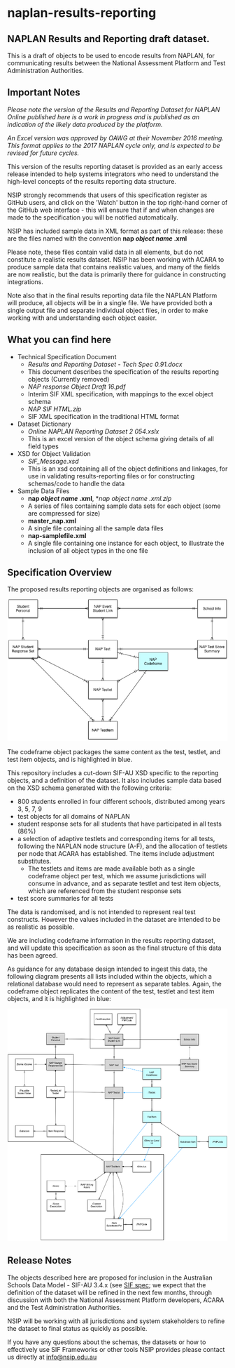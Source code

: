 # naplan-results-reporting


## NAPLAN Results and Reporting draft dataset. 
This is a draft of objects to be used to  encode results from NAPLAN, for communicating results between the National Assessment Platform and Test Administration Authorities.

## Important Notes

_Please note the version of the Results and Reporting Dataset for NAPLAN Online published here is a work in progress and is published as an indication of the likely data produced by the platform._
 
_An Excel version was approved by OAWG at their November 2016 meeting. This format applies to the 2017 NAPLAN cycle only, and is expected to be revised for future cycles._ 


This version of the results reporting dataset is provided as an early access release intended to help systems integrators who need to understand the high-level concepts of the results reporting data structure.

NSIP strongly recommends that users of this specification register as GitHub users, and click on the 'Watch' button in the top right-hand corner of the GitHub web interface - this will ensure that if and when changes are made to the specification you will be notified automatically.

NSIP has included sample data in XML format as part of this release: these are the files named with the convention **nap _object name_ .xml**

Please note, these files contain valid data in all elements, but do not constitute a realistic results dataset. NSIP has been working with ACARA to produce sample data that contains realistic values, and many of the fields are now realistic, but the data is primarily there for guidance in constructing integrations.

Note also that in the final results reporting data file the NAPLAN Platform will produce, all objects will be in a single file. We have provided both a single output file and separate individual object files, in order to make working with and understanding each object easier.


## What you can find here

* Technical Specification Document
  * _Results and Reporting Dataset - Tech Spec 0.91.docx_
  * This document describes the specification of the results reporting objects (Currently removed)
  * _NAP response Object Draft 16.pdf_
  * Interim SIF XML specification, with mappings to the excel object schema
  * _NAP SIF HTML.zip_
  * SIF XML specification in the traditional HTML format
* Dataset Dictionary
  * _Online NAPLAN Reporting Dataset 2 054.xslx_
  * This is an excel version of the object schema giving details of all field types 
* XSD for Object Validation
  * _SIF_Message.xsd_
  * This is an xsd containing all of the object definitions and linkages, for use in validating results-reporting files or for constructing schemas/code to handle the data
* Sample Data Files
  * **nap _object name_ .xml**, **nap _object name_ .xml.zip*
  * A series of files containing sample data sets for each object (some are compressed for size)
  * **master_nap.xml**
  * A single file containing all the sample data files
  * **nap-samplefile.xml**
  * A single file containing one instance for each object, to illustrate the inclusion of all object types in the one file

## Specification Overview
The proposed results reporting objects are organised as follows:

![E-R diagram](https://raw.githubusercontent.com/nsip/naplan-results-reporting/master/NAPResponses.png "E-R diagram")

The codeframe object packages the same content as the test, testlet, and test item objects, and is highlighted in blue.

This repository includes a cut-down SIF-AU XSD specific to the reporting objects, and a definition of the dataset. It also includes sample data based on the XSD schema generated with the following criteria:  

* 800 students enrolled in four different schools, distributed among years 3, 5, 7, 9
* test objects for all domains of NAPLAN
* student response sets for all students that have participated in all tests (86%)
* a selection of adaptive testlets and corresponding items for all tests, following the NAPLAN node structure (A-F), and the allocation of testlets per node that ACARA has established. The items include adjustment substitutes.
  * The testlets and items are made available both as a single codeframe object per test, which we assume jurisdictions will consume in advance, and as separate testlet and test item objects, which are referenced from the student response sets
* test score summaries for all tests

The data is randomised, and is not intended to represent real test constructs. However the values included in the dataset are intended to be as realistic as possible.

We are including codeframe information in the results reporting dataset, and will update this specification as soon as the final structure of this data has been agreed.

As guidance for any database design intended to ingest this data, the following diagram presents all lists included within the objects, which a relational database would need to represent as separate tables. Again, the codeframe object replicates the content of the test, testlet and test item objects, and it is highlighted in blue:

![E-R diagram](https://raw.githubusercontent.com/nsip/naplan-results-reporting/master/NAPResponses1.png "Expanded E-R diagram")

## Release Notes

The objects described here are proposed for inclusion in the Australian Schools Data Model - SIF-AU 3.4.x (see [SIF spec](http://specification.sifassociation.org/Implementation/AU/1.4/html/); we expect that the definition of the dataset will be refined in the next few months, through discussion with both the National Assessment Platform developers, ACARA and the Test Administration Authorities.

NSIP will be working with all jurisdictions and system stakeholders to refine the dataset to final status as quickly as possible.

If you have any questions about the schemas, the datasets or how to effectively use SIF Frameworks or other tools NSIP provides please contact us directly at info@nsip.edu.au

